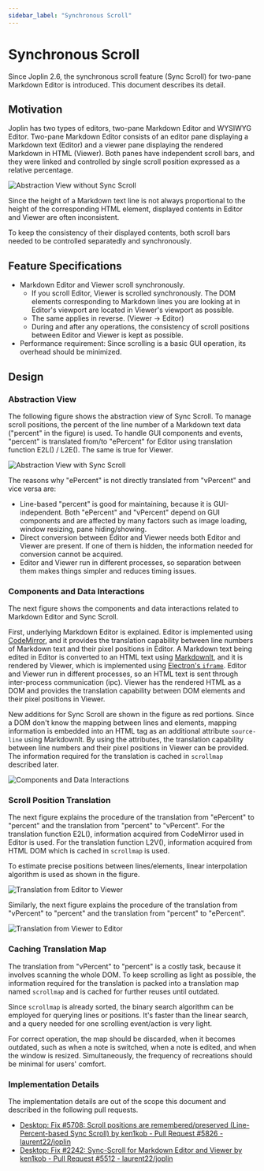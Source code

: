 ```yaml
---
sidebar_label: "Synchronous Scroll"
---
```


# Synchronous Scroll

Since Joplin 2.6, the synchronous scroll feature (Sync Scroll) for two-pane Markdown Editor is introduced. This document describes its detail.

## Motivation

Joplin has two types of editors, two-pane Markdown Editor and WYSIWYG Editor. Two-pane Markdown Editor consists of an editor pane displaying a Markdown text (Editor) and a viewer pane displaying the rendered Markdown in HTML (Viewer). Both panes have independent scroll bars, and they were linked and controlled by single scroll position expressed as a relative percentage.

![Abstraction View without Sync Scroll](https://raw.githubusercontent.com/laurent22/joplin/dev/Assets/WebsiteAssets/images/sync_scroll/abst-wo-sync2.png)

Since the height of a Markdown text line is not always proportional to the height of the corresponding HTML element, displayed contents in Editor and Viewer are often inconsistent.

To keep the consistency of their displayed contents, both scroll bars needed to be controlled separatedly and synchronously.

## Feature Specifications

- Markdown Editor and Viewer scroll synchronously.
	- If you scroll Editor, Viewer is scrolled synchronously. The DOM elements corresponding to Markdown lines you are looking at in Editor's viewport are located in Viewer's viewport as possible.
	- The same applies in reverse. (Viewer -&gt; Editor)
	- During and after any operations, the consistency of scroll positions between Editor and Viewer is kept as possible.
- Performance requirement: Since scrolling is a basic GUI operation, its overhead should be minimized.

## Design

### Abstraction View

The following figure shows the abstraction view of Sync Scroll. To manage scroll positions, the percent of the line number of a Markdown text data ("percent" in the figure) is used. To handle GUI components and events, "percent" is translated from/to "ePercent" for Editor using translation function  E2L() / L2E(). The same is true for Viewer.

![Abstraction View with Sync Scroll](https://raw.githubusercontent.com/laurent22/joplin/dev/Assets/WebsiteAssets/images/sync_scroll/abst-sync-lp2.png)

The reasons why "ePercent" is not directly translated from "vPercent" and vice versa are:

- Line-based "percent" is good for maintaining, because it is GUI-independent. Both "ePercent" and "vPercent" depend on GUI components and are affected by many factors such as image loading, window resizing, pane hiding/showing.
- Direct conversion between Editor and Viewer needs both Editor and Viewer are present. If one of them is hidden, the information needed for conversion cannot be acquired.
- Editor and Viewer run in different processes, so separation between them makes things simpler and reduces timing issues.

### Components and Data Interactions

The next figure shows the components and data interactions related to Markdown Editor and Sync Scroll.

First, underlying Markdown Editor is explained. Editor is implemented using [CodeMirror](https://codemirror.net/), and it provides the translation capability between line numbers of Markdown text and their pixel positions in Editor. A Markdown text being edited in Editor is converted to an HTML text using [MarkdownIt](https://github.com/markdown-it/markdown-it), and it is rendered by Viewer, which is implemented using [Electron's `iframe`](https://www.electronjs.org/docs/latest/tutorial/web-embeds#iframes). Editor and Viewer run in different processes, so an HTML text is sent through inter-process communication (ipc). Viewer has the rendered HTML as a DOM and provides the translation capability between DOM elements and their pixel positions in Viewer.

New additions for Sync Scroll are shown in the figure as red portions. Since a DOM don't know the mapping between lines and elements, mapping information is embedded into an HTML tag as an additional attribute `source-line` using MarkdownIt. By using the attributes, the translation capability between line numbers and their pixel positions in Viewer can be provided. The information required for the translation is cached in `scrollmap` described later.

![Components and Data Interactions](https://raw.githubusercontent.com/laurent22/joplin/dev/Assets/WebsiteAssets/images/sync_scroll/md-editor-components-pr.png)

### Scroll Position Translation

The next figure explains the procedure of the translation from "ePercent" to "percent" and the translation from "percent" to "vPercent". For the translation function E2L(), information acquired from CodeMirror used in Editor is used. For the translation function L2V(), information acquired from HTML DOM which is cached in  `scrollmap` is used.

To estimate precise positions between lines/elements, linear interpolation algorithm is used as shown in the figure.

![Translation from Editor to Viewer](https://raw.githubusercontent.com/laurent22/joplin/dev/Assets/WebsiteAssets/images/sync_scroll/trans-e2l-l2v-2.png)

Similarly, the next figure explains the procedure of the translation from "vPercent" to "percent" and the translation from "percent" to "ePercent".

![Translation from Viewer to Editor](https://raw.githubusercontent.com/laurent22/joplin/dev/Assets/WebsiteAssets/images/sync_scroll/trans-v2l-l2e-2.png)

### Caching Translation Map

The translation from "vPercent" to "percent" is a costly task, because it involves scanning the whole DOM. To keep scrolling as light as possible, the information required for the translation is packed into a translation map named `scrollmap` and is cached for further reuses until outdated.

Since `scrollmap` is already sorted, the binary search algorithm can be employed for querying lines or positions. It's faster than the linear search, and a query needed for one scrolling event/action is very light.

For correct operation, the map should be discarded, when it becomes outdated, such as  when a note is switched, when a note is edited, and when the window is resized. Simultaneously, the frequency of recreations should be minimal for users' comfort.

### Implementation Details

The implementation details are out of the scope this document and described in the following pull requests.

- [Desktop: Fix #5708: Scroll positions are remembered/preserved (Line-Percent-based Sync Scroll) by ken1kob - Pull Request #5826 - laurent22/joplin](https://github.com/laurent22/joplin/pull/5826)
- [Desktop: Fix #2242: Sync-Scroll for Markdown Editor and Viewer by ken1kob - Pull Request #5512 - laurent22/joplin](https://github.com/laurent22/joplin/pull/5512)